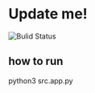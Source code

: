 # Update me!
![Bulid Status](https://githit.com/de-man-3/team-4-project/metaweblog/workflow/Tests/badge.svg)

## how to run

python3 src.app.py
